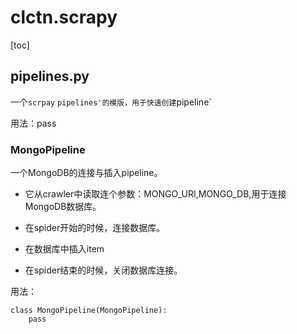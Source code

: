 # clctn.scrapy

[toc]

## pipelines.py

一个`scrpay` `pipelines'的模版，用于快速创建`pipeline`

用法：pass

### MongoPipeline

一个MongoDB的连接与插入pipeline。

* 它从crawler中读取连个参数：MONGO_URI,MONGO_DB,用于连接MongoDB数据库。

* 在spider开始的时候，连接数据库。

* 在数据库中插入item

* 在spider结束的时候，关闭数据库连接。

用法：

    class MongoPipeline(MongoPipeline):
        pass
        